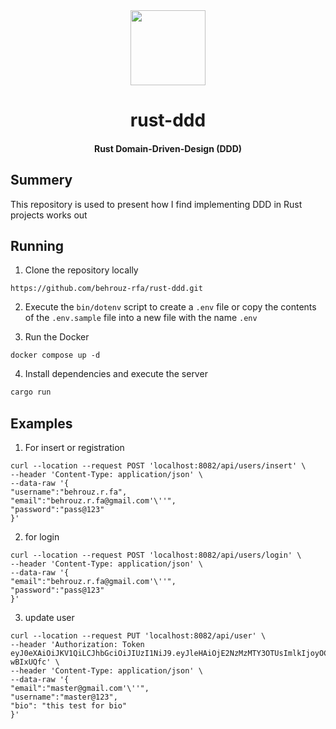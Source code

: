 <div>
  <div align="center" style="display: block; text-align: center;">
    <img src="https://camo.githubusercontent.com/734a3468bce992fbc3b729562d41c92f4912c99a/68747470733a2f2f7777772e727573742d6c616e672e6f72672f7374617469632f696d616765732f727573742d6c6f676f2d626c6b2e737667" height="120" width="120" />
  </div>
  <h1 align="center">rust-ddd</h1>
  <h4 align="center">Rust Domain-Driven-Design (DDD) </h4>
</div>

## Summery

This repository is used to present how I find implementing DDD in Rust projects works out

## Running 

1. Clone the repository locally

```shell
https://github.com/behrouz-rfa/rust-ddd.git
```

2. Execute the `bin/dotenv` script to create a `.env` file
   or copy the contents of the `.env.sample` file into a new file
   with the name `.env`

3. Run the Docker 

```shell
docker compose up -d
```

4. Install dependencies and execute the server

```bash
cargo run
```

## Examples
1. For insert or registration
```
curl --location --request POST 'localhost:8082/api/users/insert' \
--header 'Content-Type: application/json' \
--data-raw '{
"username":"behrouz.r.fa",
"email":"behrouz.r.fa@gmail.com'\''",
"password":"pass@123"
}'
```
2. for login
```
curl --location --request POST 'localhost:8082/api/users/login' \
--header 'Content-Type: application/json' \
--data-raw '{
"email":"behrouz.r.fa@gmail.com'\''",
"password":"pass@123"
}'
```
3. update user
```
curl --location --request PUT 'localhost:8082/api/user' \
--header 'Authorization: Token eyJ0eXAiOiJKV1QiLCJhbGciOiJIUzI1NiJ9.eyJleHAiOjE2NzMzMTY3OTUsImlkIjoyOCwidXNlcm5hbWUiOiJ0ZXN0MTEyMjIifQ._N82DPNiw27gVdBFuEPv2Tps_TbUH6wXgq-wBIxUQfc' \
--header 'Content-Type: application/json' \
--data-raw '{
"email":"master@gmail.com'\''",
"username":"master@123",
"bio": "this test for bio"
}'
```